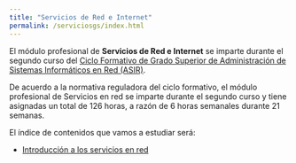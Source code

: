 ```yaml
---
title: "Servicios de Red e Internet"
permalink: /serviciosgs/index.html
---
```


El módulo profesional de **Servicios de Red e Internet** se imparte durante el segundo curso del [Ciclo Formativo de Grado Superior de Administración de Sistemas Informáticos en Red (ASIR)](http://www.aapri.es/curriculo/fp/asir).

De acuerdo a la normativa reguladora del ciclo formativo, el módulo profesional de Servicios en red se imparte durante el segundo curso y tiene asignadas un total de 126 horas, a razón de 6 horas semanales durante 21 semanas.

El índice de contenidos que vamos a estudiar será:

* [Introducción a los servicios en red](u01)
<!--* [Servidor DHCP](u02)
* Servidor Web
* Servidor DNS
* Servidor FTP
* Gestión de peticiones y rendimiento en servidores Web
* Servidor de correo electrónico
* Servidor proxy/cache Squid
* Proxy inverso y Balanceador de carga
* Prácticas-->


